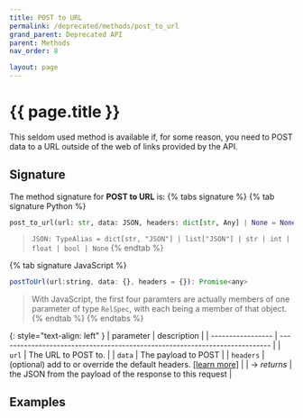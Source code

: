 ```yaml
---
title: POST to URL
permalink: /deprecated/methods/post_to_url
grand_parent: Deprecated API
parent: Methods
nav_order: 8

layout: page
---
```


# {{ page.title }}

This seldom used method is available if, for some reason, you need to POST data to a URL outside of the web of links provided by the API.

## Signature
The method signature for **POST to URL** is:
{% tabs signature %}
{% tab signature Python %}
```python
post_to_url(url: str, data: JSON, headers: dict[str, Any] | None = None) -> JSON
``` 
> `JSON: TypeAlias = dict[str, "JSON"] | list["JSON"] | str | int | float | bool | None`
{% endtab %}

{% tab signature JavaScript %}
```javascript
postToUrl(url:string, data: {}, headers = {}): Promise<any>
```
> With JavaScript, the first four paramters are actually members of one parameter of type `RelSpec`, with each being a member of that object.
{% endtab %}
{% endtabs %}

{: style="text-align: left" } 
| parameter         | description                                                                 |
| ----------------- | --------------------------------------------------------------------------- |
| `url`             | The URL to POST to.                                                         |
| `data`            | The payload to POST                                                         |
| `headers`         | (optional) add to or override the default headers. [[learn more]](/headers) |
| -> *returns*      | the JSON from the payload of the response to this request                   |


## Examples
